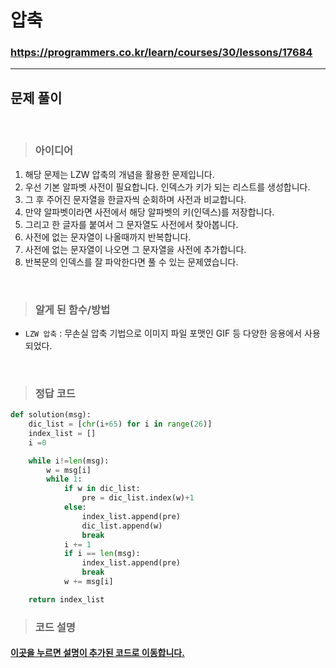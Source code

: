 # 압축

### https://programmers.co.kr/learn/courses/30/lessons/17684

<hr>

## 문제 풀이

<br>

> ### 아이디어
1. 해당 문제는 LZW 압축의 개념을 활용한 문제입니다.
2. 우선 기본 알파벳 사전이 필요합니다. 인덱스가 키가 되는 리스트를 생성합니다.
3. 그 후 주어진 문자열을 한글자씩 순회하며 사전과 비교합니다.
4. 만약 알파벳이라면 사전에서 해당 알파벳의 키(인덱스)를 저장합니다.
5. 그리고 한 글자를 붙여서 그 문자열도 사전에서 찾아봅니다.
6. 사전에 없는 문자열이 나올때까지 반복합니다.
7. 사전에 없는 문자열이 나오면 그 문자열을 사전에 추가합니다.
8. 반복문의 인덱스를 잘 파악한다면 풀 수 있는 문제였습니다.

<br>

> ### 알게 된 함수/방법
- `LZW 압축` : 무손실 압축 기법으로 이미지 파일 포맷인 GIF 등 다양한 응용에서 사용되었다.
    
<br>

> ### 정답 코드
```python
def solution(msg):
    dic_list = [chr(i+65) for i in range(26)]
    index_list = []
    i =0

    while i!=len(msg):
        w = msg[i]
        while 1:
            if w in dic_list:
                pre = dic_list.index(w)+1
            else:
                index_list.append(pre)
                dic_list.append(w)
                break
            i += 1
            if i == len(msg):
                index_list.append(pre)
                break
            w += msg[i]

    return index_list
```

> ### 코드 설명
<h4><a href="../pyCode/20-1 압축.py">이곳을 누르면 설명이 추가된 코드로 이동합니다.</a></h4>
